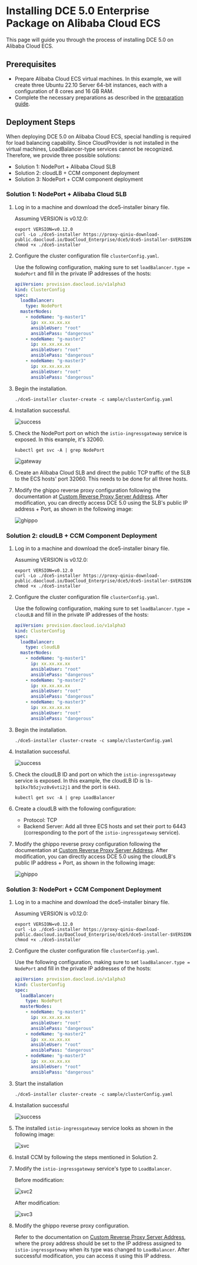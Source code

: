# Installing DCE 5.0 Enterprise Package on Alibaba Cloud ECS

This page will guide you through the process of installing DCE 5.0 on Alibaba Cloud ECS.

## Prerequisites

- Prepare Alibaba Cloud ECS virtual machines. In this example, we will create three Ubuntu 22.10 Server 64-bit instances, each with a configuration of 8 cores and 16 GB RAM.
- Complete the necessary preparations as described in the [preparation guide](../commercial/prepare.md).

## Deployment Steps

When deploying DCE 5.0 on Alibaba Cloud ECS, special handling is required for load balancing capability. Since CloudProvider is not installed in the virtual machines, LoadBalancer-type services cannot be recognized. Therefore, we provide three possible solutions:

- Solution 1: NodePort + Alibaba Cloud SLB
- Solution 2: cloudLB + CCM component deployment
- Solution 3: NodePort + CCM component deployment

### Solution 1: NodePort + Alibaba Cloud SLB

1. Log in to a machine and download the dce5-installer binary file.

    Assuming VERSION is v0.12.0:

    ```shell
    export VERSION=v0.12.0
    curl -Lo ./dce5-installer https://proxy-qiniu-download-public.daocloud.io/DaoCloud_Enterprise/dce5/dce5-installer-$VERSION
    chmod +x ./dce5-installer
    ```

2. Configure the cluster configuration file `clusterConfig.yaml`.

    Use the following configuration, making sure to set `loadBalancer.type = NodePort` and fill in the private IP addresses of the hosts:

    ```yaml title="clusterConfig.yaml"
    apiVersion: provision.daocloud.io/v1alpha3
    kind: ClusterConfig
    spec:
      loadBalancer:
        type: NodePort
      masterNodes:
        - nodeName: "g-master1"
          ip: xx.xx.xx.xx
          ansibleUser: "root"
          ansiblePass: "dangerous"
        - nodeName: "g-master2"
          ip: xx.xx.xx.xx
          ansibleUser: "root"
          ansiblePass: "dangerous"
        - nodeName: "g-master3"
          ip: xx.xx.xx.xx
          ansibleUser: "root"
          ansiblePass: "dangerous"
    ```

3. Begin the installation.

    ```shell
    ./dce5-installer cluster-create -c sample/clusterConfig.yaml
    ```

4. Installation successful.

    ![success](https://docs.daocloud.io/daocloud-docs-images/docs/en/docs/install/images/4.1.png)

5. Check the NodePort port on which the `istio-ingressgateway` service is exposed. In this example, it's 32060.

    ```shell
    kubectl get svc -A | grep NodePort
    ```

    ![gateway](https://docs.daocloud.io/daocloud-docs-images/docs/en/docs/install/images/5.1.png)

6. Create an Alibaba Cloud SLB and direct the public TCP traffic of the SLB to the ECS hosts' port 32060. This needs to be done for all three hosts.


7. Modify the ghippo reverse proxy configuration following the documentation at [Custom Reverse Proxy Server Address](../../ghippo/install/reverse-proxy.md#_1). After modification, you can directly access DCE 5.0 using the SLB's public IP address + Port, as shown in the following image:

    ![ghippo](https://docs.daocloud.io/daocloud-docs-images/docs/en/docs/install/images/7.1.png)

### Solution 2: cloudLB + CCM Component Deployment

1. Log in to a machine and download the dce5-installer binary file.

    Assuming VERSION is v0.12.0:

    ```shell
    export VERSION=v0.12.0
    curl -Lo ./dce5-installer https://proxy-qiniu-download-public.daocloud.io/DaoCloud_Enterprise/dce5/dce5-installer-$VERSION
    chmod +x ./dce5-installer
    ```

2. Configure the cluster configuration file `clusterConfig.yaml`.

    Use the following configuration, making sure to set `loadBalancer.type = cloudLB` and fill in the private IP addresses of the hosts:

    ```yaml title="clusterConfig.yaml"
    apiVersion: provision.daocloud.io/v1alpha3
    kind: ClusterConfig
    spec:
      loadBalancer:
        type: cloudLB
      masterNodes:
        - nodeName: "g-master1"
          ip: xx.xx.xx.xx
          ansibleUser: "root"
          ansiblePass: "dangerous"
        - nodeName: "g-master2"
          ip: xx.xx.xx.xx
          ansibleUser: "root"
          ansiblePass: "dangerous"
        - nodeName: "g-master3"
          ip: xx.xx.xx.xx
          ansibleUser: "root"
          ansiblePass: "dangerous"
    ```

3. Begin the installation.

    ```shell
    ./dce5-installer cluster-create -c sample/clusterConfig.yaml
    ```

4. Installation successful.

    ![success](https://docs.daocloud.io/daocloud-docs-images/docs/en/docs/install/images/4.1.png)

5. Check the cloudLB ID and port on which the `istio-ingressgateway` service is exposed.
   In this example, the cloudLB ID is `lb-bp1kx7b5zjvz8v6vti2j1` and the port is `6443`.

    ```shell
    kubectl get svc -A | grep LoadBalancer
    ```


6. Create a cloudLB with the following configuration:

    - Protocol: TCP
    - Backend Server: Add all three ECS hosts and set their port to 6443
      (corresponding to the port of the `istio-ingressgateway` service).


7. Modify the ghippo reverse proxy configuration following the documentation at
   [Custom Reverse Proxy Server Address](../../ghippo/install/reverse-proxy.md#_1).
   After modification, you can directly access DCE 5.0 using the cloudLB's public IP address + Port, as shown in the following image:

    ![ghippo](https://docs.daocloud.io/daocloud-docs-images/docs/en/docs/install/images/7.1.png)


### Solution 3: NodePort + CCM Component Deployment

1. Log in to a machine and download the dce5-installer binary file.

    Assuming VERSION is v0.12.0:

    ```shell
    export VERSION=v0.12.0
    curl -Lo ./dce5-installer https://proxy-qiniu-download-public.daocloud.io/DaoCloud_Enterprise/dce5/dce5-installer-$VERSION
    chmod +x ./dce5-installer
    ```

2. Configure the cluster configuration file `clusterConfig.yaml`.

    Use the following configuration, making sure to set `loadBalancer.type = NodePort`
    and fill in the private IP addresses of the hosts:

    ```yaml title="clusterConfig.yaml"
    apiVersion: provision.daocloud.io/v1alpha3
    kind: ClusterConfig
    spec:
      loadBalancer:
        type: NodePort
      masterNodes:
        - nodeName: "g-master1"
          ip: xx.xx.xx.xx
          ansibleUser: "root"
          ansiblePass: "dangerous"
        - nodeName: "g-master2"
          ip: xx.xx.xx.xx
          ansibleUser: "root"
          ansiblePass: "dangerous"
        - nodeName: "g-master3"
          ip: xx.xx.xx.xx
          ansibleUser: "root"
          ansiblePass: "dangerous"
    ```

3. Start the installation

    ```shell
    ./dce5-installer cluster-create -c sample/clusterConfig.yaml
    ```

4. Installation successful

    ![success](https://docs.daocloud.io/daocloud-docs-images/docs/en/docs/install/images/4.1.png)

5. The installed `istio-ingressgateway` service looks as shown in the following image:

    ![svc](https://docs.daocloud.io/daocloud-docs-images/docs/en/docs/install/images/svc01.png)

6. Install CCM by following the steps mentioned in Solution 2.

7. Modify the `istio-ingressgateway` service's type to `LoadBalancer`.

    Before modification:

    ![svc2](https://docs.daocloud.io/daocloud-docs-images/docs/en/docs/install/images/svc02.png)

    After modification:

    ![svc3](https://docs.daocloud.io/daocloud-docs-images/docs/en/docs/install/images/svc03.png)

8. Modify the ghippo reverse proxy configuration.

    Refer to the documentation on [Custom Reverse Proxy Server Address](../../ghippo/install/reverse-proxy.md#_1), where the proxy address should be set to the IP address assigned to `istio-ingressgateway` when its type was changed to `LoadBalancer`. After successful modification, you can access it using this IP address.
